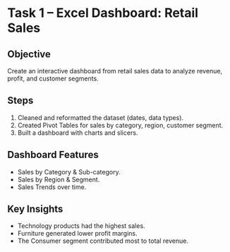 # Task 1 – Excel Dashboard: Retail Sales

##  Objective
Create an interactive dashboard from retail sales data to analyze revenue, profit, and customer segments.

##  Steps
1. Cleaned and reformatted the dataset (dates, data types).
2. Created Pivot Tables for sales by category, region, customer segment.
3. Built a dashboard with charts and slicers.

##  Dashboard Features
- Sales by Category & Sub-category.
- Sales by Region & Segment.
- Sales Trends over time.

##  Key Insights
- Technology products had the highest sales.
- Furniture generated lower profit margins.
- The Consumer segment contributed most to total revenue.
